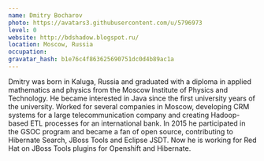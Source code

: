 ```yaml
---
name: Dmitry Bocharov
photo: https://avatars3.githubusercontent.com/u/5796973
level: 0
website: http://bdshadow.blogspot.ru/
location: Moscow, Russia
occupation: 
gravatar_hash: b1e76c4f863625690751dc0d4b89ac1a
---
```

Dmitry was born in Kaluga, Russia and graduated with a diploma in applied mathematics and physics from the Moscow Institute of Physics and Technology. He became interested in Java since the first university years of the university. Worked for several companies in Moscow, developing CRM systems for a large telecommunication company and creating Hadoop-based ETL processes for an international bank. In 2015 he participated in the GSOC program and became a fan of open source, contributing to Hibernate Search, JBoss Tools and Eclipse JSDT. Now he is working for Red Hat on JBoss Tools plugins for Openshift and Hibernate.
